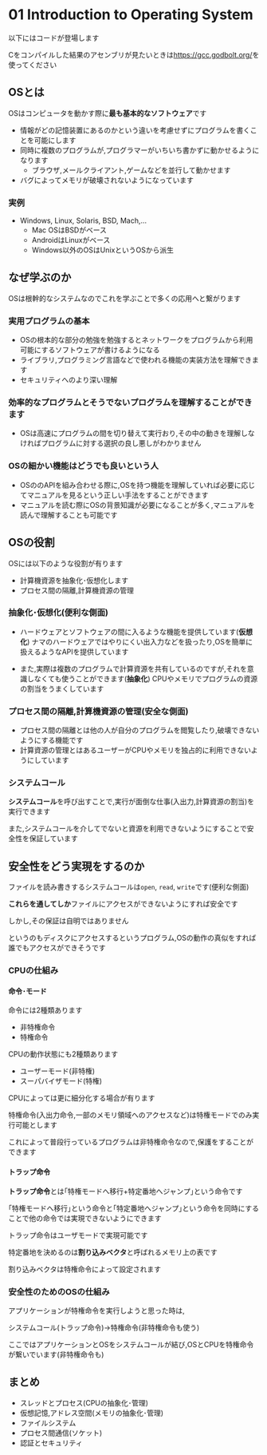 # 01 Introduction to Operating System

以下にはコードが登場します

Cをコンパイルした結果のアセンブリが見たいときは<https://gcc.godbolt.org/>を使ってください

## OSとは

OSはコンピュータを動かす際に**最も基本的なソフトウェア**です

- 情報がどの記憶装置にあるのかという違いを考慮せずにプログラムを書くことを可能にします
- 同時に複数のプログラムが,プログラマーがいちいち書かずに動かせるようになります
  - ブラウザ,メールクライアント,ゲームなどを並行して動かせます
- バグによってメモリが破壊されないようになっています

### 実例

- Windows, Linux, Solaris, BSD, Mach,...
  - Mac OSはBSDがベース
  - AndroidはLinuxがベース
  - Windows以外のOSはUnixというOSから派生

## なぜ学ぶのか

OSは根幹的なシステムなのでこれを学ぶことで多くの応用へと繋がります

### 実用プログラムの基本

- OSの根本的な部分の勉強を勉強するとネットワークをプログラムから利用可能にするソフトウェアが書けるようになる
- ライブラリ,プログラミング言語などで使われる機能の実装方法を理解できます
- セキュリティへのより深い理解

### 効率的なプログラムとそうでないプログラムを理解することができます

- OSは高速にプログラムの間を切り替えて実行おり,その中の動きを理解しなければプログラムに対する選択の良し悪しがわかりません

### OSの細かい機能はどうでも良いという人

- OSののAPIを組み合わせる際に,OSを持つ機能を理解していれば必要に応じてマニュアルを見るという正しい手法をすることができます
- マニュアルを読む際にOSの背景知識が必要になることが多く,マニュアルを読んで理解することも可能です

## OSの役割

OSには以下のような役割が有ります

- 計算機資源を抽象化･仮想化します
- プロセス間の隔離,計算機資源の管理

### 抽象化･仮想化(便利な側面)

- ハードウェアとソフトウェアの間に入るような機能を提供しています(**仮想化**)
ナマのハードウェアではやりにくい出入力などを扱ったり,OSを簡単に扱えるようなAPIを提供しています

- また,実際は複数のプログラムで計算資源を共有しているのですが,それを意識しなくても使うことができます(**抽象化**)
CPUやメモリでプログラムの資源の割当をうまくしています

### プロセス間の隔離,計算機資源の管理(安全な側面)

- プロセス間の隔離とは他の人が自分のプログラムを閲覧したり,破壊できないようにする機能です
- 計算資源の管理とはあるユーザーがCPUやメモリを独占的に利用できないようにしています

### システムコール

**システムコール**を呼び出すことで,実行が面倒な仕事(入出力,計算資源の割当)を実行できます

また,システムコールを介してでないと資源を利用できないようにすることで安全性を保証しています

## 安全性をどう実現をするのか

ファイルを読み書きするシステムコールは`open`, `read`, `write`です(便利な側面)

**これらを通してしか**ファイルにアクセスができないようにすれば安全です

しかし,その保証は自明ではありません

というのもディスクにアクセスするというプログラム,OSの動作の真似をすれば誰でもアクセスができそうです

### CPUの仕組み

#### 命令･モード

命令には2種類あります

- 非特権命令
- 特権命令

CPUの動作状態にも2種類あります

- ユーザーモード(非特権)
- スーパバイザモード(特権)

CPUによっては更に細分化する場合が有ります

特権命令(入出力命令,一部のメモリ領域へのアクセスなど)は特権モードでのみ実行可能とします

これによって普段行っているプログラムは非特権命令なので,保護をすることができます

#### トラップ命令

**トラップ命令**とは｢特権モードへ移行+特定番地へジャンプ｣という命令です

｢特権モードへ移行｣という命令と｢特定番地へジャンプ｣という命令を同時にすることで他の命令では実現できないようにできます

トラップ命令はユーザモードで実現可能です

特定番地を決めるのは**割り込みベクタ**と呼ばれるメモリ上の表です

割り込みベクタは特権命令によって設定されます

### 安全性のためのOSの仕組み

アプリケーションが特権命令を実行しようと思った時は,

システムコール(トラップ命令)→特権命令(非特権命令も使う)

ここではアプリケーションとOSをシステムコールが結び,OSとCPUを特権命令が繋いでいます(非特権命令も)

## まとめ

- スレッドとプロセス(CPUの抽象化･管理)
- 仮想記憶,アドレス空間(メモリの抽象化･管理)
- ファイルシステム
- プロセス間通信(ソケット)
- 認証とセキュリティ
